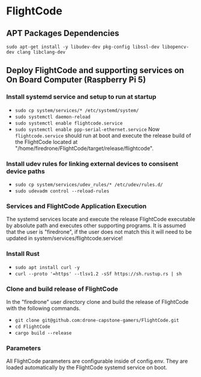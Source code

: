 # FlightCode

## APT Packages Dependencies
`sudo apt-get install -y libudev-dev pkg-config libssl-dev libopencv-dev clang libclang-dev`

## Deploy FlightCode and supporting services on On Board Computer (Raspberry Pi 5)
### Install systemd service and setup to run at startup
* `sudo cp system/services/* /etc/systemd/system/`
* `sudo systemctl daemon-reload`
* `sudo systemctl enable flightcode.service`
* `sudo systemctl enable ppp-serial-ethernet.service`
Now `flightcode.service` should run at boot and execute the release build of the FlightCode located at "/home/firedrone/FlightCode/target/release/flightcode". 

### Install udev rules for linking external devices to consisent device paths
* `sudo cp system/services/udev_rules/* /etc/udev/rules.d/`
* `sudo udevadm control --reload-rules`

### Services and FlightCode Application Execution
The systemd services locate and execute the release FlightCode executable by absolute path and executes other supporting programs. It is assumed that the user is "firedrone", if the user does not match this it will need to be updated in system/services/flightcode.service!

### Install Rust
* `sudo apt install curl -y`
* `curl --proto '=https' --tlsv1.2 -sSf https://sh.rustup.rs | sh`

### Clone and build release of FlightCode
In the "firedrone" user directory clone and build the release of FlightCode with the following commands.
* `git clone git@github.com:drone-capstone-gamers/FlightCode.git`
* `cd FlightCode`
* `cargo build --release`

### Parameters
All FlightCode parameters are configurable inside of config.env. They are loaded automatically by the FlightCode systemd service on boot.
